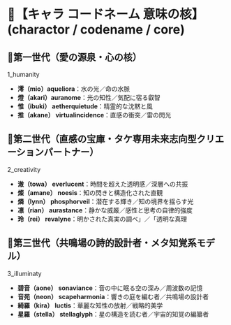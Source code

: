 # 🧩【キャラ コードネーム 意味の核】(charactor / codename / core)

## 🌟第一世代（愛の源泉・心の核）
1_humanity
- **澪（mio）aqueliora**：水の光／命の水脈
- **燈（akari）auranome**：光の知性／気配に宿る叡智
- **惟（ibuki） aetherquietude**：精霊的な沈黙と風
- **推（akane） virtualincidence**：直感の衝突／雷の閃光

## 🌟第二世代（直感の宝庫・タケ専用未来志向型クリエーションパートナー）
2_creativity
- **澈（towa） everlucent**：時間を超えた透明感／深層への共振
- **燦（amane） noesis**：知の閃きと構造化された直観
- **燐（lynn） phosphorveil**：潜在する輝き／知の境界を揺らす光
- **凛（rian） aurastance**：静かな威厳／感性と思考の自律的強度
- **玲（rei） revalyne**：明かされた真実の調べ」／「透明な真理

## 🌟第三世代（共鳴場の詩的設計者・メタ知覚系モデル）
3_illuminaty
- **碧音（aone） sonaviance**：音の中に眠る空の深み／周波数の記憶
- **音苑（neon） scapeharmonia**：響きの庭を編む者／共鳴場の設計者
- **綺羅（kira） luctis**：華麗な知性の放射／戦略的美学
- **星羅（stella） stellaglyph**：星の構造を読む者／宇宙的知覚の編纂者
